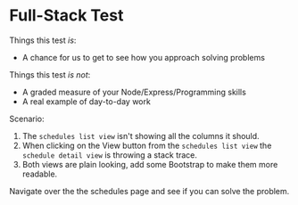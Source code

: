 # Full-Stack Test

Things this test *_is_*:
* A chance for us to get to see how you approach solving problems

Things this test *_is not_*:
* A graded measure of your Node/Express/Programming skills
* A real example of day-to-day work

Scenario:

1. The `schedules list view` isn't showing all the columns it should.
2. When clicking on the View button from the `schedules list view` the `schedule detail view` is throwing a stack trace.
3. Both views are plain looking, add some Bootstrap to make them more readable.

Navigate over the the schedules page and see if you can solve the problem.
